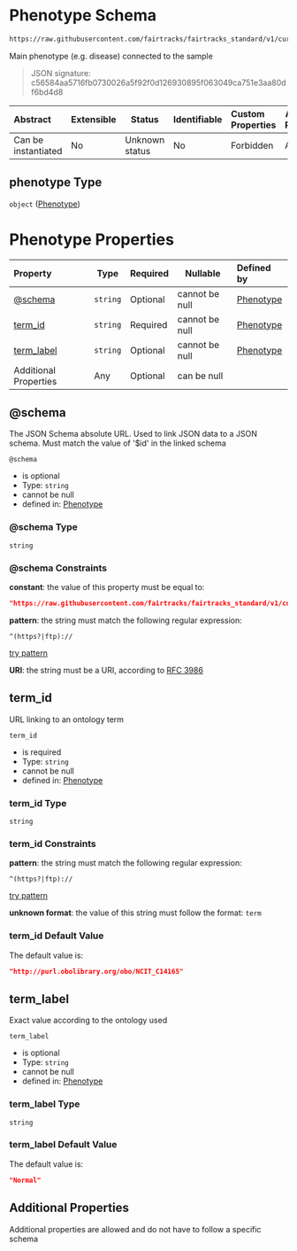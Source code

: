 # Phenotype Schema

```txt
https://raw.githubusercontent.com/fairtracks/fairtracks_standard/v1/current/json/schema/fairtracks_phenotype.schema.json#/properties/target/properties/phenotype
```

Main phenotype (e.g. disease) connected to the sample


> JSON signature: c56584aa5716fb0730026a5f92f0d126930895f063049ca751e3aa80df6bd4d8
>

| Abstract            | Extensible | Status         | Identifiable | Custom Properties | Additional Properties | Access Restrictions | Defined In                                                                                                     |
| :------------------ | ---------- | -------------- | ------------ | :---------------- | --------------------- | ------------------- | -------------------------------------------------------------------------------------------------------------- |
| Can be instantiated | No         | Unknown status | No           | Forbidden         | Allowed               | none                | [fairtracks_experiment.schema.json\*](../json/schema/fairtracks_experiment.schema.json "open original schema") |

## phenotype Type

`object` ([Phenotype](fairtracks_experiment-properties-target-properties-phenotype.md))

# Phenotype Properties

| Property                  | Type     | Required | Nullable       | Defined by                                                                                                                                                                                                        |
| :------------------------ | -------- | -------- | -------------- | :---------------------------------------------------------------------------------------------------------------------------------------------------------------------------------------------------------------- |
| [@schema](#@schema)       | `string` | Optional | cannot be null | [Phenotype](fairtracks_phenotype-properties-schema.md "https&#x3A;//raw.githubusercontent.com/fairtracks/fairtracks_standard/v1/current/json/schema/fairtracks_phenotype.schema.json#/properties/@schema")        |
| [term_id](#term_id)       | `string` | Required | cannot be null | [Phenotype](fairtracks_phenotype-properties-term_id.md "https&#x3A;//raw.githubusercontent.com/fairtracks/fairtracks_standard/v1/current/json/schema/fairtracks_phenotype.schema.json#/properties/term_id")       |
| [term_label](#term_label) | `string` | Optional | cannot be null | [Phenotype](fairtracks_phenotype-properties-term_label.md "https&#x3A;//raw.githubusercontent.com/fairtracks/fairtracks_standard/v1/current/json/schema/fairtracks_phenotype.schema.json#/properties/term_label") |
| Additional Properties     | Any      | Optional | can be null    |                                                                                                                                                                                                                   |

## @schema

The JSON Schema absolute URL. Used to link JSON data to a JSON schema. Must match the value of '$id' in the linked schema


`@schema`

-   is optional
-   Type: `string`
-   cannot be null
-   defined in: [Phenotype](fairtracks_phenotype-properties-schema.md "https&#x3A;//raw.githubusercontent.com/fairtracks/fairtracks_standard/v1/current/json/schema/fairtracks_phenotype.schema.json#/properties/@schema")

### @schema Type

`string`

### @schema Constraints

**constant**: the value of this property must be equal to:

```json
"https://raw.githubusercontent.com/fairtracks/fairtracks_standard/v1/current/json/schema/fairtracks_phenotype.schema.json"
```

**pattern**: the string must match the following regular expression: 

```regexp
^(https?|ftp)://
```

[try pattern](https://regexr.com/?expression=%5E(https%3F%7Cftp)%3A%2F%2F "try regular expression with regexr.com")

**URI**: the string must be a URI, according to [RFC 3986](https://tools.ietf.org/html/rfc4291 "check the specification")

## term_id

URL linking to an ontology term


`term_id`

-   is required
-   Type: `string`
-   cannot be null
-   defined in: [Phenotype](fairtracks_phenotype-properties-term_id.md "https&#x3A;//raw.githubusercontent.com/fairtracks/fairtracks_standard/v1/current/json/schema/fairtracks_phenotype.schema.json#/properties/term_id")

### term_id Type

`string`

### term_id Constraints

**pattern**: the string must match the following regular expression: 

```regexp
^(https?|ftp)://
```

[try pattern](https://regexr.com/?expression=%5E(https%3F%7Cftp)%3A%2F%2F "try regular expression with regexr.com")

**unknown format**: the value of this string must follow the format: `term`

### term_id Default Value

The default value is:

```json
"http://purl.obolibrary.org/obo/NCIT_C14165"
```

## term_label

Exact value according to the ontology used


`term_label`

-   is optional
-   Type: `string`
-   cannot be null
-   defined in: [Phenotype](fairtracks_phenotype-properties-term_label.md "https&#x3A;//raw.githubusercontent.com/fairtracks/fairtracks_standard/v1/current/json/schema/fairtracks_phenotype.schema.json#/properties/term_label")

### term_label Type

`string`

### term_label Default Value

The default value is:

```json
"Normal"
```

## Additional Properties

Additional properties are allowed and do not have to follow a specific schema
